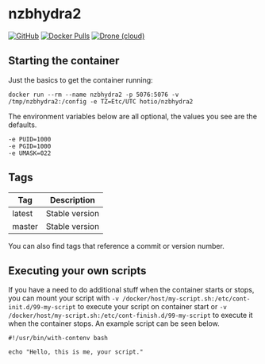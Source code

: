 # nzbhydra2

[![GitHub](https://img.shields.io/badge/source-github-lightgrey?style=flat-square)](https://github.com/hotio/docker-nzbhydra2)
[![Docker Pulls](https://img.shields.io/docker/pulls/hotio/nzbhydra2?style=flat-square)](https://hub.docker.com/r/hotio/nzbhydra2)
[![Drone (cloud)](https://img.shields.io/drone/build/hotio/docker-nzbhydra2?style=flat-square)](https://cloud.drone.io/hotio/docker-nzbhydra2)

## Starting the container

Just the basics to get the container running:

```shell
docker run --rm --name nzbhydra2 -p 5076:5076 -v /tmp/nzbhydra2:/config -e TZ=Etc/UTC hotio/nzbhydra2
```

The environment variables below are all optional, the values you see are the defaults.

```shell
-e PUID=1000
-e PGID=1000
-e UMASK=022
```

## Tags

| Tag       | Description    |
| ----------|----------------|
| latest    | Stable version |
| master    | Stable version |

You can also find tags that reference a commit or version number.

## Executing your own scripts

If you have a need to do additional stuff when the container starts or stops, you can mount your script with `-v /docker/host/my-script.sh:/etc/cont-init.d/99-my-script` to execute your script on container start or `-v /docker/host/my-script.sh:/etc/cont-finish.d/99-my-script` to execute it when the container stops. An example script can be seen below.

```shell
#!/usr/bin/with-contenv bash

echo "Hello, this is me, your script."
```

